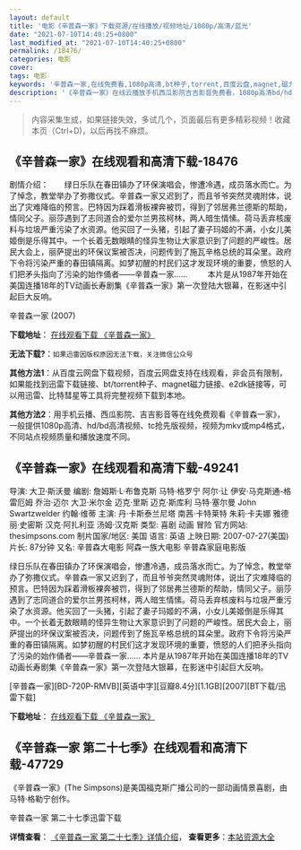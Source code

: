 ```yaml
---
layout: default
title: '电影《辛普森一家》下载资源/在线播放/视频地址/1080p/高清/蓝光'
date: "2021-07-10T14:40:25+0800"
last_modified_at: "2021-07-10T14:40:25+0800"
permalink: /18476/
categories: 电影
cover:
tags: 电影
keywords: '辛普森一家,在线免费看,1080p高清,bt种子,torrent,百度云盘,magnet,磁力链,迅雷下载资源'
description: '《辛普森一家》在线云播放手机西瓜影院吉吉影音免费看，1080p高清bd/hd未删减完整版和tc抢先枪版，mkv/mp4格式，附带bt/torrent种子、magnet/磁力链、百度云盘、网盘资源迅雷下载链接'
---
```


>内容采集生成，如果链接失效，多试几个，页面最后有更多精彩视频！收藏本页（Ctrl+D)，以后再找不麻烦。


## 《辛普森一家》在线观看和高清下载-18476

剧情介绍：　　绿日乐队在春田镇办了环保演唱会，惨遭冷遇，成员落水而亡。为了悼念，教堂举办了弥撒仪式。辛普森一家又迟到了，而且爷爷突然灵魂附体，说出了灾难降临的预言。巴特因为踩着滑板裸奔被罚，得到了邻居弗兰德斯的帮助，情同父子。丽莎遇到了志同道合的爱尔兰男孩柯林，两人暗生情愫。荷马丢弃核废料与垃圾严重污染了水资源。他买回了一头猪，引起了妻子玛姬的不满，小女儿美姬倒是乐得其中。一个长着无数眼睛的怪异生物让大家意识到了问题的严峻性。居民大会上，丽萨提出的环保议案被否决，问题传到了施瓦辛格总统的耳朵里。政府下令将污染严重的春田镇隔离。如梦初醒的村民们这才发现环境的重要，愤怒的人们把矛头指向了污染的始作俑者——辛普森一家……  　　本片是从1987年开始在美国连播18年的TV动画长寿剧集《辛普森一家》第一次登陆大银幕，在影迷中引起巨大反响。


辛普森一家 (2007)

**下载地址**： [在线观看下载 《辛普森一家》](https://www.btbtdy.me/btdy/dy2930.html) 


**无法下载?**：`如果迅雷因版权原因无法下载，关注微信公众号 `

**其他方法1**：从百度云网盘下载视频，百度云网盘支持在线观看，非会员有限制，如果能找到迅雷下载链接、bt/torrent种子、magnet磁力链接、e2dk链接等，可以用迅雷、比特彗星等工具将完整视频下载到本地。

**其他方法2**：用手机云播、西瓜影院、吉吉影音等在线免费观看《辛普森一家》，一般提供1080p高清、hd/bd高清视频、tc抢先版视频，视频为mkv或mp4格式，不同站点视频质量和播放速度不同。


## 《辛普森一家》在线观看和高清下载-49241

导演: 大卫·斯沃曼 编剧: 詹姆斯·L·布鲁克斯 马特·格罗宁 阿尔·让 伊安·马克斯通-格雷厄姆 乔治·迈尔 大卫·米尔金 迈克·里斯 迈克·斯库利 马特·塞尔曼 John Swartzwelder 约翰·维蒂 主演: 丹·卡斯泰兰尼塔 南茜·卡特莱特 朱莉·卡夫娜 雅德丽·史密斯 汉克·阿扎利亚 汤姆·汉克斯 类型: 喜剧 动画 冒险 官方网站: thesimpsons.com 制片国家/地区: 美国 语言: 英语 上映日期: 2007-07-27(美国) 片长: 87分钟 又名: 辛普森大电影 阿森一族大电影 辛普森家庭电影版

绿日乐队在春田镇办了环保演唱会，惨遭冷遇，成员落水而亡。为了悼念，教堂举办了弥撒仪式。辛普森一家又迟到了，而且爷爷突然灵魂附体，说出了灾难降临的预言。巴特因为踩着滑板裸奔被罚，得到了邻居弗兰德斯的帮助，情同父子。丽莎遇到了志同道合的爱尔兰男孩柯林，两人暗生情愫。荷马丢弃核废料与垃圾严重污染了水资源。他买回了一头猪，引起了妻子玛姬的不满，小女儿美姬倒是乐得其中。一个长着无数眼睛的怪异生物让大家意识到了问题的严峻性。居民大会上，丽萨提出的环保议案被否决，问题传到了施瓦辛格总统的耳朵里。政府下令将污染严重的春田镇隔离。如梦初醒的村民们这才发现环境的重要，愤怒的人们把矛头指向了污染的始作俑者——辛普森一家…… 本片是从1987年开始在美国连播18年的TV动画长寿剧集《辛普森一家》第一次登陆大银幕，在影迷中引起巨大反响。


[辛普森一家][BD-720P-RMVB][英语中字][豆瓣8.4分][1.1GB][2007][BT下载/迅雷下载]

**下载地址**： [在线观看下载 《辛普森一家》](https://www.btdx8.com/torrent/the_simpsons_movie_2007.html) 


## 《辛普森一家 第二十七季》在线观看和高清下载-47729

《辛普森一家》(The Simpsons)是美国福克斯广播公司的一部动画情景喜剧，由马特&middot;格勒宁创作。


辛普森一家 第二十七季迅雷下载

**详情查看**： [《辛普森一家 第二十七季》详情介绍](/movie/47729/)， **查看更多**：[本站资源大全](/movie/t/all/)

